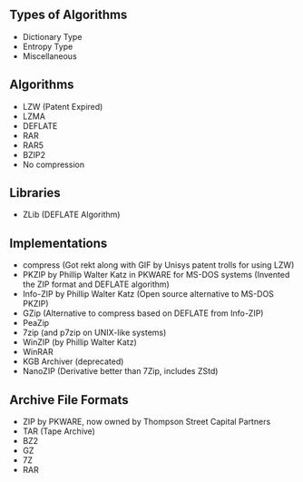## Types of Algorithms
- Dictionary Type
- Entropy Type
- Miscellaneous
## Algorithms
- LZW (Patent Expired)
- LZMA
- DEFLATE
- RAR
- RAR5
- BZIP2
- No compression
## Libraries
- ZLib (DEFLATE Algorithm)
## Implementations
- compress (Got rekt along with GIF by Unisys patent trolls for using LZW)
- PKZIP by Phillip Walter Katz in PKWARE for MS-DOS systems (Invented the ZIP format and DEFLATE algorithm)
- Info-ZIP by Phillip Walter Katz (Open source alternative to MS-DOS PKZIP)
- GZip (Alternative to compress based on DEFLATE from Info-ZIP)
- PeaZip
- 7zip (and p7zip on UNIX-like systems)
- WinZIP (by Phillip Walter Katz)
- WinRAR
- KGB Archiver (deprecated)
- NanoZIP (Derivative better than 7Zip, includes ZStd)
## Archive File Formats
- ZIP by PKWARE, now owned by Thompson Street Capital Partners
- TAR (Tape Archive)
- BZ2
- GZ
- 7Z
- RAR
